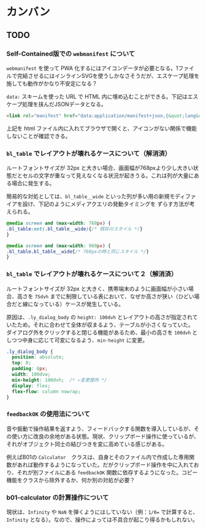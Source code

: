 # カンバン

## TODO

### Self-Contained版での `webmanifest` について

`webmanifest` を使って PWA 化するにはアイコンデータが必要となる。1ファイルで完結させるにはインラインSVGを使うしかなさそうだが、エスケープ処理を施しても動作がかなり不安定になる？

`data:` スキームを使った URL で HTML 内に埋め込むことができる。下記はエスケープ処理を挟んだJSONデータとなる。

```html
<link rel="manifest" href="data:application/manifest+json,{&quot;lang&quot;: &quot;ja&quot;,&quot;dir&quot;: &quot;ltr&quot;,&quot;name&quot;: &quot;JIG-A:簡易ツール集&quot;,&quot;short_name&quot;: &quot;JIG-A&quot;,&quot;scope&quot;: &quot;/&quot;,&quot;start_url&quot;: &quot;.&quot;,&quot;display&quot;: &quot;standalone&quot;}">
```

上記を html ファイル内に入れてブラウザで開くと、アイコンがない関係で機能しないことが確認できる。

### `bl_table` でレイアウトが壊れるケースについて（解消済）

ルートフォントサイズが 32px と大きい場合、画面幅が768pxより少し大きい状態だとセルの文字が重なって見えなくなる状況が起きうる。これは列が大量にある場合に発生する。

簡易的な対処としては、`bl_table__wide` といった列が多い用の新規モディファイアを設け、下記のようにメディアクエリの発動タイミングを ずらす方法が考えられる。

```css
@media screen and (max-width: 768px) {
.bl_table:not(.bl_table__wide){/* 既存のスタイル */}
}

@media screen and (max-width: 960px) {
.bl_table.bl_table__wide{/* 760pxの時と同じスタイル */}
}
```

### `bl_table` でレイアウトが壊れるケースについて２（解消済）

ルートフォントサイズが 32px と大きく、携帯端末のように画面幅が小さい場合、高さを `75dvh` までに制限している表において、なぜか高さが狭い（ひどい場合だと線になっている）ケースが発生している。

原因は、`.ly_dialog_body` の `height: 100dvh` とレイアウトの高さが指定されていたため。それに合わせて全体が収まるよう、テーブルが小さくなっていた。  
ダイアログ外をクリックすると閉じる機能があるため、最小の高さを `100dvh` としつつ中身に応じて可変になるよう、`min-height` に変更。

```css
.ly_dialog_body {
  position: absolute;
  top: 0;
  padding: 8px;
  width: 100dvw;
  min-height: 100dvh;  /* ←変更箇所 */
  display: flex;
  flex-flow: column nowrap;
}
```

### `feedbackOK` の使用法について

音や振動で操作結果を返すよう、フィードバックする関数を導入しているが、その使い方に改良の余地がある状態。現状、クリップボード操作に使っているが、それがオブジェクト同士の結びつきを変に高めている感じがある。

例えばB01の `Calculator`　クラスは、自身とそのファイル内で作成した専用関数があれば動作するようになっていた。だがクリップボード操作を中に入れており、それが別ファイルにある `feedbackOK` 関数に依存するようになった。コピー機能をクラスから除外するか、何か別の対処が必要？

### b01-calculator の計算操作について

現状は、`Infinity` や `NaN` を弾くようにはしていない（例：`1/0=` で計算すると、`Infinity` となる）。なので、操作によっては不具合が起こり得るかもしれない。

